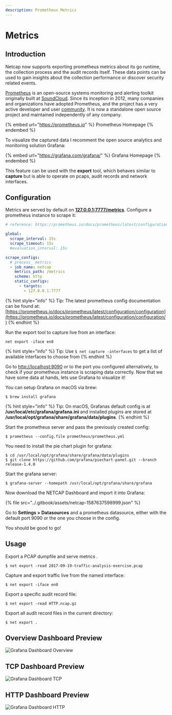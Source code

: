 ```yaml
---
description: Prometheus Metrics
---
```


# Metrics

## Introduction

Netcap now supports exporting prometheus metrics about its go runtime, the collection process and the audit records itself. These data points can be used to gain insights about the collection performance or discover security related events.

[Prometheus](https://github.com/prometheus) is an open-source systems monitoring and alerting toolkit originally built at [SoundCloud](https://soundcloud.com). Since its inception in 2012, many companies and organizations have adopted Prometheus, and the project has a very active developer and user [community](https://prometheus.io/community). It is now a standalone open source project and maintained independently of any company.

{% embed url="https://prometheus.io" %}
Prometheus Homepage
{% endembed %}

To visualize the captured data I recomment the open source analytics and monitoring solution Grafana:

{% embed url="https://grafana.com/grafana/" %}
Grafana Homepage
{% endembed %}

This feature can be used with the **export** tool, which behaves similar to **capture** but is able to operate on pcaps, audit records and network interfaces.

## Configuration

Metrics are served by default on [**127.0.0.1:7777/metrics**](http://127.0.0.1:7777/metrics). Configure a prometheus instance to scrape it:

```yaml
# reference: https://prometheus.io/docs/prometheus/latest/configuration/configuration/

global:
  scrape_interval: 15s
  scrape_timeout: 15s
  #evaluation_interval: 15s

scrape_configs:
  # process_ metrics
  - job_name: netcap
    metrics_path: /metrics
    scheme: http
    static_configs:
      - targets:
        - 127.0.0.1:7777
```

{% hint style="info" %}
Tip: The latest prometheus config documentation can be found at: [https://prometheus.io/docs/prometheus/latest/configuration/configuration](https://prometheus.io/docs/prometheus/latest/configuration/configuration/)
{% endhint %}

Run the export tool to capture live from an interface:

```
net export -iface en0
```

{% hint style="info" %}
Tip: Use `$ net capture -interfaces` to get a list of available interfaces to choose from
{% endhint %}

Go to [http://localhost:9090](http://localhost:9090) or to the port you configured alternatively, to check if your prometheus instance is scraping data correctly. Now that we have some data at hands, lets use Grafana to visualize it!

You can setup Grafana on macOS via brew:

```
$ brew install grafana
```

{% hint style="info" %}
Tip: On macOS, Grafanas default config is at **/usr/local/etc/grafana/grafana.ini** and installed plugins are stored at **/usr/local/opt/grafana/share/grafana/data/plugins**.
{% endhint %}

Start the prometheus server and pass the previously created config:

```
$ prometheus --config.file prometheus/prometheus.yml
```

You need to install the pie chart plugin for grafana:

```
$ cd /usr/local/opt/grafana/share/grafana/data/plugins
$ git clone https://github.com/grafana/piechart-panel.git --branch release-1.4.0
```

Start the grafana server:

```
$ grafana-server --homepath /usr/local/opt/grafana/share/grafana
```

Now download the NETCAP Dashboard and import it into Grafana:

{% file src="../.gitbook/assets/netcap-1587637598999.json" %}

Go to **Settings > Datasources** and a prometheus datasource, either with the default port 9090 or the one you choose in the config.

You should be good to go!

## Usage

Export a PCAP dumpfile and serve metrics .

```
$ net export -read 2017-09-19-traffic-analysis-exercise.pcap
```

Capture and export traffic live from the named interface:

```
$ net export -iface en0
```

Export a specific audit record file:

```
$ net export -read HTTP.ncap.gz
```

Export all audit record files in the current directory:

```
$ net export .
```

## Overview Dashboard Preview

![Grafana Dashboard Overview](<.gitbook/assets/screenshot-2019-05-04-at-23.39.19 (1).png>)

## TCP Dashboard Preview

![Grafana Dashboard TCP](<.gitbook/assets/screenshot-2019-05-04-at-23.39.41 (1).png>)

## HTTP Dashboard Preview

![Grafana Dashboard HTTP](<.gitbook/assets/screenshot-2019-05-04-at-23.40.05 (1) (1).png>)
